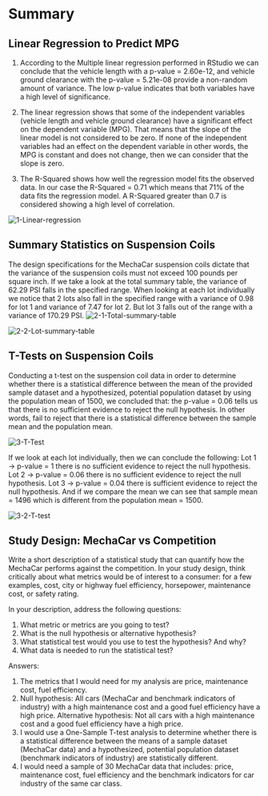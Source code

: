 # Summary

## Linear Regression to Predict MPG

1.	According to the Multiple linear regression performed in RStudio we can conclude that the vehicle length with a p-value = 2.60e-12, and vehicle ground clearance with the p-value = 5.21e-08 provide a non-random amount of variance. The low p-value indicates that both variables have a high level of significance.

2.	The linear regression shows that some of the independent variables (vehicle length and vehicle ground clearance) have a significant effect on the dependent variable (MPG). That means that the slope of the linear model is not considered to be zero. If none of the independent variables  had an effect on the dependent variable in other words, the MPG is constant and does not change, then we can consider that the slope is zero. 

3.	The R-Squared shows how well the regression model fits the observed data. In our case the R-Squared = 0.71 which means  that 71% of the data fits the regression model. A R-Squared greater than 0.7 is considered showing a high level of correlation.

<img src="https://i.ibb.co/KLDGdtd/1-Linear-regression.png" alt="1-Linear-regression" border="0">

## Summary Statistics on Suspension Coils

The design specifications for the MechaCar suspension coils dictate that the variance of the suspension coils must not exceed 100 pounds per square inch. If we take a look at the total summary table, the variance of 62.29 PSI falls in the specified range. When looking at each lot individually we notice that 2 lots also fall in the specified range with a variance of 0.98 for lot 1 and variance of 7.47 for lot 2. But lot 3 falls out of the range with a variance of 170.29 PSI.
<img src="https://i.ibb.co/pyVQ0yP/2-1-Total-summary-table.png" alt="2-1-Total-summary-table" border="0">

<img src="https://i.ibb.co/bJkCspz/2-2-Lot-summary-table.png" alt="2-2-Lot-summary-table" border="0">

## T-Tests on Suspension Coils

Conducting a t-test on the suspension coil data in order to determine whether there is a statistical difference between the mean of the provided sample dataset and a hypothesized, potential population dataset by using the population mean of 1500, we concluded that:
the p-value = 0.06 tells us that there is no sufficient evidence to reject the null hypothesis. In other words, fail to reject that there is a statistical difference between the sample mean and the population mean.

<img src="https://i.ibb.co/t8p8LtT/3-T-Test.png" alt="3-T-Test" border="0">


If we look at each lot individually, then we can conclude the following: 
Lot 1 -> p-value = 1 there is no sufficient evidence to reject the null hypothesis.
Lot 2 -> p-value = 0.06 there is no sufficient evidence to reject the null hypothesis.
Lot 3 -> p-value = 0.04 there is  sufficient evidence to reject the null hypothesis. And if we compare the mean we can see that sample mean = 1496 which is different from the population mean = 1500.

<img src="https://i.ibb.co/XYddw0b/3-2-T-test.png" alt="3-2-T-test" border="0"> 


## Study Design: MechaCar vs Competition

Write a short description of a statistical study that can quantify how the MechaCar performs against the competition. In your study design, think critically about what metrics would be of interest to a consumer: for a few examples, cost, city or highway fuel efficiency, horsepower, maintenance cost, or safety rating.

In your description, address the following questions:
1.	What metric or metrics are you going to test?
2.	What is the null hypothesis or alternative hypothesis?
3.	What statistical test would you use to test the hypothesis? And why?
4.	What data is needed to run the statistical test?

Answers:
1.	The metrics that I would need for my analysis are price, maintenance cost, fuel efficiency.
2.	Null hypothesis: All cars (MechaCar and benchmark indicators of industry) with a high maintenance cost and a good fuel efficiency have a high price.
Alternative hypothesis: Not all cars with a high maintenance cost and a good fuel efficiency have a high price.
3.	I would use a One-Sample T-test analysis to determine whether there is a statistical difference between the means of a sample dataset (MechaCar data) and a hypothesized, potential population dataset (benchmark indicators of industry) are statistically different.
4.	I would need a sample of 30 MechaCar data that includes: price, maintenance cost, fuel efficiency and the benchmark indicators for car industry of the same car class. 
